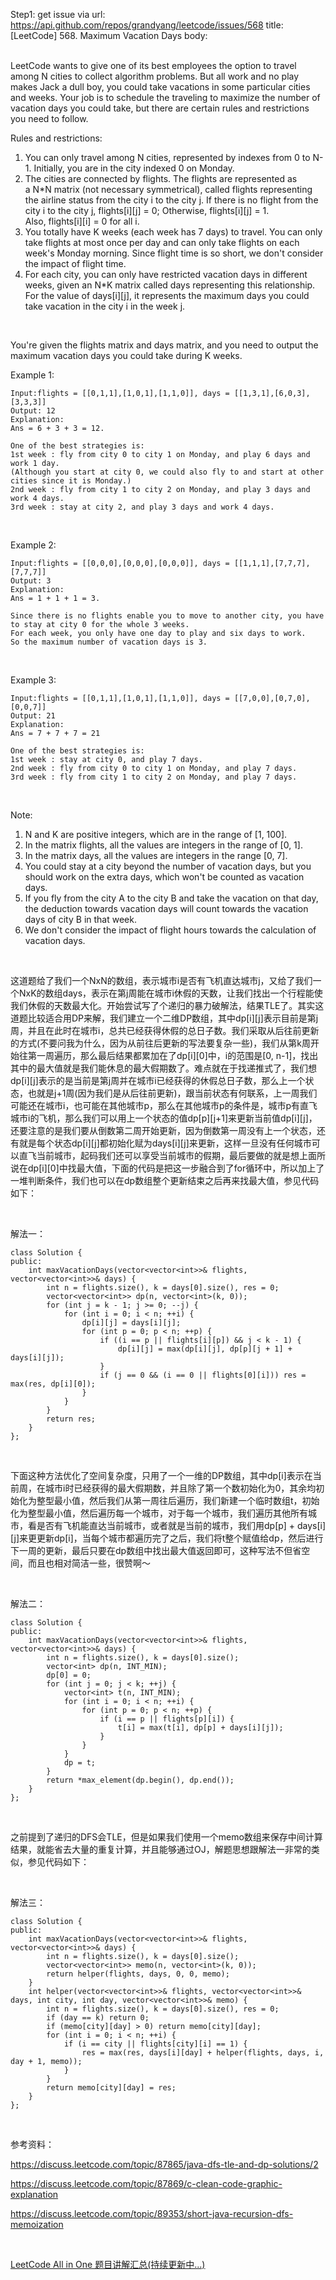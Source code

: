 Step1: get issue via url: https://api.github.com/repos/grandyang/leetcode/issues/568 
 title:[LeetCode] 568. Maximum Vacation Days 
 body:  
  

LeetCode wants to give one of its best employees the option to travel among N cities to collect algorithm problems. But all work and no play makes Jack a dull boy, you could take vacations in some particular cities and weeks. Your job is to schedule the traveling to maximize the number of vacation days you could take, but there are certain rules and restrictions you need to follow.

Rules and restrictions:

  1. You can only travel among N cities, represented by indexes from 0 to N-1. Initially, you are in the city indexed 0 on Monday.
  2. The cities are connected by flights. The flights are represented as a N*N matrix (not necessary symmetrical), called flights representing the airline status from the city i to the city j. If there is no flight from the city i to the city j, flights[i][j] = 0; Otherwise, flights[i][j] = 1. Also, flights[i][i] = 0 for all i.
  3. You totally have K weeks (each week has 7 days) to travel. You can only take flights at most once per day and can only take flights on each week's Monday morning. Since flight time is so short, we don't consider the impact of flight time.
  4. For each city, you can only have restricted vacation days in different weeks, given an N*K matrix called days representing this relationship. For the value of days[i][j], it represents the maximum days you could take vacation in the city i in the week j.



 

You're given the flights matrix and days matrix, and you need to output the maximum vacation days you could take during K weeks.

Example 1:
    
    
    Input:flights = [[0,1,1],[1,0,1],[1,1,0]], days = [[1,3,1],[6,0,3],[3,3,3]]
    Output: 12
    Explanation:   
    Ans = 6 + 3 + 3 = 12.   
    
    One of the best strategies is:
    1st week : fly from city 0 to city 1 on Monday, and play 6 days and work 1 day.   
    (Although you start at city 0, we could also fly to and start at other cities since it is Monday.) 
    2nd week : fly from city 1 to city 2 on Monday, and play 3 days and work 4 days.
    3rd week : stay at city 2, and play 3 days and work 4 days.
    

 

Example 2:
    
    
    Input:flights = [[0,0,0],[0,0,0],[0,0,0]], days = [[1,1,1],[7,7,7],[7,7,7]]
    Output: 3
    Explanation:   
    Ans = 1 + 1 + 1 = 3.   
    
    Since there is no flights enable you to move to another city, you have to stay at city 0 for the whole 3 weeks.   
    For each week, you only have one day to play and six days to work.   
    So the maximum number of vacation days is 3.
    

 

Example 3:
    
    
    Input:flights = [[0,1,1],[1,0,1],[1,1,0]], days = [[7,0,0],[0,7,0],[0,0,7]]
    Output: 21
    Explanation:  
    Ans = 7 + 7 + 7 = 21  
    
    One of the best strategies is:
    1st week : stay at city 0, and play 7 days. 
    2nd week : fly from city 0 to city 1 on Monday, and play 7 days.
    3rd week : fly from city 1 to city 2 on Monday, and play 7 days.
    

 

Note:

  1. N and K are positive integers, which are in the range of [1, 100].
  2. In the matrix flights, all the values are integers in the range of [0, 1].
  3. In the matrix days, all the values are integers in the range [0, 7].
  4. You could stay at a city beyond the number of vacation days, but you should work on the extra days, which won't be counted as vacation days.
  5. If you fly from the city A to the city B and take the vacation on that day, the deduction towards vacation days will count towards the vacation days of city B in that week.
  6. We don't consider the impact of flight hours towards the calculation of vacation days.



 

这道题给了我们一个NxN的数组，表示城市i是否有飞机直达城市j，又给了我们一个NxK的数组days，表示在第j周能在城市i休假的天数，让我们找出一个行程能使我们休假的天数最大化。开始尝试写了个递归的暴力破解法，结果TLE了。其实这道题比较适合用DP来解，我们建立一个二维DP数组，其中dp[i][j]表示目前是第j周，并且在此时在城市i，总共已经获得休假的总日子数。我们采取从后往前更新的方式(不要问我为什么，因为从前往后更新的写法要复杂一些)，我们从第k周开始往第一周遍历，那么最后结果都累加在了dp[i][0]中，i的范围是[0, n-1]，找出其中的最大值就是我们能休息的最大假期数了。难点就在于找递推式了，我们想dp[i][j]表示的是当前是第j周并在城市i已经获得的休假总日子数，那么上一个状态，也就是j+1周(因为我们是从后往前更新)，跟当前状态有何联系，上一周我们可能还在城市i，也可能在其他城市p，那么在其他城市p的条件是，城市p有直飞城市i的飞机，那么我们可以用上一个状态的值dp[p][j+1]来更新当前值dp[i][j]，还要注意的是我们要从倒数第二周开始更新，因为倒数第一周没有上一个状态，还有就是每个状态dp[i][j]都初始化赋为days[i][j]来更新，这样一旦没有任何城市可以直飞当前城市，起码我们还可以享受当前城市的假期，最后要做的就是想上面所说在dp[i][0]中找最大值，下面的代码是把这一步融合到了for循环中，所以加上了一堆判断条件，我们也可以在dp数组整个更新结束之后再来找最大值，参见代码如下：

 

解法一：
    
    
    class Solution {
    public:
        int maxVacationDays(vector<vector<int>>& flights, vector<vector<int>>& days) {
            int n = flights.size(), k = days[0].size(), res = 0;
            vector<vector<int>> dp(n, vector<int>(k, 0));
            for (int j = k - 1; j >= 0; --j) {
                for (int i = 0; i < n; ++i) {
                    dp[i][j] = days[i][j];
                    for (int p = 0; p < n; ++p) {
                        if ((i == p || flights[i][p]) && j < k - 1) {
                            dp[i][j] = max(dp[i][j], dp[p][j + 1] + days[i][j]);
                        }
                        if (j == 0 && (i == 0 || flights[0][i])) res = max(res, dp[i][0]);
                    }
                }
            }
            return res;
        }
    };

 

下面这种方法优化了空间复杂度，只用了一个一维的DP数组，其中dp[i]表示在当前周，在城市i时已经获得的最大假期数，并且除了第一个数初始化为0，其余均初始化为整型最小值，然后我们从第一周往后遍历，我们新建一个临时数组t，初始化为整型最小值，然后遍历每一个城市，对于每一个城市，我们遍历其他所有城市，看是否有飞机能直达当前城市，或者就是当前的城市，我们用dp[p] + days[i][j]来更更新dp[i]，当每个城市都遍历完了之后，我们将t整个赋值给dp，然后进行下一周的更新，最后只要在dp数组中找出最大值返回即可，这种写法不但省空间，而且也相对简洁一些，很赞啊～

 

解法二：
    
    
    class Solution {
    public:
        int maxVacationDays(vector<vector<int>>& flights, vector<vector<int>>& days) {
            int n = flights.size(), k = days[0].size();
            vector<int> dp(n, INT_MIN);
            dp[0] = 0;
            for (int j = 0; j < k; ++j) {
                vector<int> t(n, INT_MIN);
                for (int i = 0; i < n; ++i) {
                    for (int p = 0; p < n; ++p) {
                        if (i == p || flights[p][i]) {
                            t[i] = max(t[i], dp[p] + days[i][j]);
                        }
                    }
                }
                dp = t;
            }
            return *max_element(dp.begin(), dp.end());
        }
    };

 

之前提到了递归的DFS会TLE，但是如果我们使用一个memo数组来保存中间计算结果，就能省去大量的重复计算，并且能够通过OJ，解题思想跟解法一非常的类似，参见代码如下：

 

解法三：
    
    
    class Solution {
    public:
        int maxVacationDays(vector<vector<int>>& flights, vector<vector<int>>& days) {
            int n = flights.size(), k = days[0].size();
            vector<vector<int>> memo(n, vector<int>(k, 0));
            return helper(flights, days, 0, 0, memo);
        }
        int helper(vector<vector<int>>& flights, vector<vector<int>>& days, int city, int day, vector<vector<int>>& memo) {
            int n = flights.size(), k = days[0].size(), res = 0;
            if (day == k) return 0;
            if (memo[city][day] > 0) return memo[city][day];
            for (int i = 0; i < n; ++i) {
                if (i == city || flights[city][i] == 1) {
                    res = max(res, days[i][day] + helper(flights, days, i, day + 1, memo));
                }
            }
            return memo[city][day] = res;
        }
    };

 

参考资料：

<https://discuss.leetcode.com/topic/87865/java-dfs-tle-and-dp-solutions/2>

<https://discuss.leetcode.com/topic/87869/c-clean-code-graphic-explanation>

<https://discuss.leetcode.com/topic/89353/short-java-recursion-dfs-memoization>

 

[LeetCode All in One 题目讲解汇总(持续更新中...)](http://www.cnblogs.com/grandyang/p/4606334.html)
